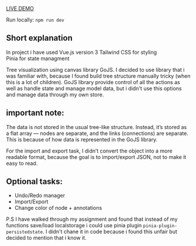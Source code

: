 


[LIVE DEMO](https://commit-test-assignment-vue.vercel.app/)


Run locally: `npm run dev`







## Short explanation

In project i have used Vue.js version 3 
Tailwind CSS for styling  
Pinia for state managment

Tree visualization using canvas library GoJS. I decided to use library that i was familiar with, because I found build tree structure manually tricky (when this is a lot of children). GoJS library provide control of all the actions as well as handle state and manage model data, but i didn't use this options and manage data through my own store. 


## **important note:**

The data is not stored in the usual tree-like structure. Instead, it’s stored as a flat array — nodes are separate, and the links (connections) are separate. This is because of how data is represented in the GoJS library.

For the import and export task, I didn’t convert the object into a more readable format, because the goal is to import/export JSON, not to make it easy to read.


## **Optional tasks**:

 - Undo/Redo manager 
 - Import/Export  
 - Change color of node + annotations



P.S I have walked through my assignment and found that instead of my functions save/load localstorage i could use pinia plugin  ```pinia-plugin-persistedstate```. I didn't chane it in code because i found this unfair but decided to mention that i know it.
